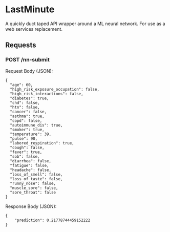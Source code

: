 # LastMinute

A quickly duct taped API wrapper around a ML neural network. For use as a web
services replacement.

## Requests

### POST /nn-submit

Request Body (JSON):
```
{
  "age": 60,
  "high_risk_exposure_occupation": false,
  "high_risk_interactions": false,
  "diabetes": true,
  "chd": false,
  "htn": false,
  "cancer": false,
  "asthma": true,
  "copd": false,
  "autoimmune_dis": true,
  "smoker": true,
  "temperature": 39,
  "pulse": 90,
  "labored_respiration": true,
  "cough": false,
  "fever": true,
  "sob": false,
  "diarrhea": false,
  "fatigue": false,
  "headache": false,
  "loss_of_smell": false,
  "loss_of_taste": false,
  "runny_nose": false,
  "muscle_sore": false,
  "sore_throat": false
}
```

Response Body (JSON):
```
{
    "prediction": 0.21778744459152222
}
```

